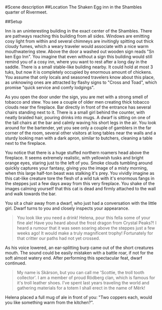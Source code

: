 #Scene description ##Location The Shaken Egg inn in the Shambles quarter of
Rivermeet.

##Setup

Inn is an uninteresting building in the exact center of the Shambles.  There
are pathways reaching this building from all sides. Windows are emitting cosy
light from within and several chimneys are invitingly spitting out thick cloudy
fumes, which a weary traveler would associate with a nice warm mouthwatering
stew. Above the door a washed out wooden sign reads "Sn ken Ego Inn". You
imagine that even without a sign this building would still remind you of a cosy
inn, where you want to rest after a long day in the saddle. There is a small
stable-like building nearby. It could hold at most 3 tuks, but now it is
completely occupied by enormous amount of chickens. You assume that only locals
and seasoned travelers know about this place, as unknowing ones are attracted
by flashy signs to "Cross and Toad", which promise "quick service and comfy
lodgings".

As you open the door under the sign, you are met with a strong smell of tobacco
and stew. You see a couple of older men creating thick tobacco clouds near the
fireplace. Bar directly in front of the entrance has several chairs standing
next to it. There is a small girl behind the counter, with neatly braided hair,
pouring drinks into mugs. A dwarf is sitting on one of the tall chairs at the
bar and calmly waving his short legs in the air. You look around for the
bartender, yet you see only a couple of gamblers in the far corner of the room,
several other visitors at long tables near the walls and a sturdy looking man
with a dark apron, similar to butchers, cleaning a table next to the fireplace.

You notice that there is a huge stuffed northern roamers head above the
fireplace. It seems extremely realistic, with yellowish tusks and bright orange
eyes, staring just to the left of you. Smoke clouds tumbling around quickly
captures your fantasy, giving you the image of a misty morning, when this large
half-ton beast was stalking it's prey. You vividly imagine as this cat-like
creature tore the flesh of a wild tuk with it's enormous fangs in the steppes
just a few days away from this very fireplace. You shake of the images calming
yourself that this cat is dead and firmly attached to the wall and walk towards
the bar.

You sit a chair away from a dwarf, who just had a conversation with the little
girl. Dwarf turns to you and closely inspects your appearance.

> You look like you need a drink! Helena, pour this fella some of your fine
> ale! Have you heard about the frost dragon from Crystal Peaks?! I heard a
> rumour that it was seen soaring above the steppes just a few weeks ago!  It
> would make a truly magnificent trophy! Fortunately for that critter our paths
> had not yet crossed.

As his voice lowered, an ear-splitting burp came out of the short creatures
mouth. The sound could be easily mistaken with a battle roar, if not for the
soft almost watery end. After performing this spectacular feat, dwarf
continued.

> My name is Skärson, but you can call me 'Scottie, the troll tooth collector'.
> I am a member of proud Rödberg clan, which is famous for it's troll leather
> shoes. I've spent last years traveling the world and gathering materials for
> a totem I shall erect in the name of Mërk!

Helena placed a full mug of ale in front of you: "Two coppers each, would you
like something warm from the kitchen?".
